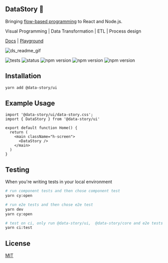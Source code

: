 ## DataStory :dizzy:

Bringing [flow-based programming](http://en.wikipedia.org/wiki/Flow-based_programming) to React and Node.js.

Visual Programming | Data Transformation | ETL | Process design

<a href="https://datastory.dev" target="_blank">Docs</a>
| <a href="https://datastory.dev/playground" target="_blank">Playground</a>

![ds_readme_gif](https://user-images.githubusercontent.com/3457668/229267838-b8dcc5cc-9639-4f95-962b-48eae8250d4e.gif)


![tests](https://github.com/ajthinking/data-story/actions/workflows/test.yml/badge.svg)
![status](https://img.shields.io/badge/status-unstable-yellow)
![npm version](https://img.shields.io/npm/v/@data-story/core?label=core&color=green)
![npm version](https://img.shields.io/npm/v/@data-story/ui?label=ui&color=green)
![npm version](https://img.shields.io/npm/v/@data-story/nodejs?label=nodejs&color=green)


## Installation
```bash
yarn add @data-story/ui
```

## Example Usage
```tsx
import '@data-story/ui/data-story.css';
import { DataStory } from '@data-story/ui'

export default function Home() {
  return (
    <main className="h-screen">
      <DataStory />
    </main>
  )
}
```

## Testing
When you're writing tests in your local environment

```bash 
# run component tests and then chose component test
yarn cy:open

# run e2e tests and then chose e2e test
yarn dev
yarn cy:open

# test on ci, only run @data-story/ui,  @data-story/core and e2e tests
yarn ci:test
```

## License
[MIT](https://opensource.org/licenses/MIT)
